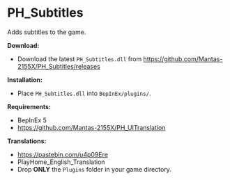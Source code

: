 # PH_Subtitles

Adds subtitles to the game.

**Download:**  
* Download the latest `PH_Subtitles.dll` from https://github.com/Mantas-2155X/PH_Subtitles/releases   

**Installation:**  
* Place `PH_Subtitles.dll` into `BepInEx/plugins/`.  

**Requirements:**
* BepInEx 5  
* https://github.com/Mantas-2155X/PH_UITranslation  

**Translations:**
* https://pastebin.com/u4p09Ere
* PlayHome_English_Translation
* Drop **ONLY** the `Plugins` folder in your game directory.  
